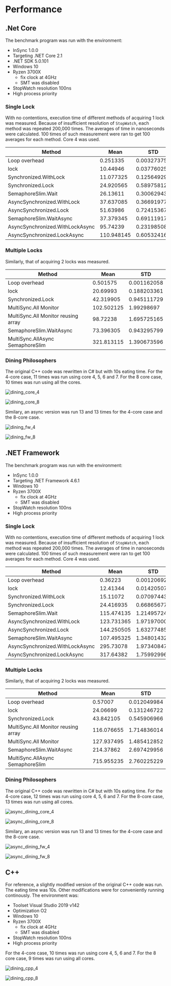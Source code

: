 # Performance

## .Net Core

The benchmark program was run with the environment:

- InSync 1.0.0
- Targeting .NET Core 2.1
- .NET SDK 5.0.101
- Windows 10
- Ryzen 3700X
    - fix clock at 4GHz
    - SMT was disabled 
- StopWatch resolution 100ns
- High process priority

### Single Lock

With no contentions, execution time of different methods of acquiring 1 lock was measured. Because of insufficient resolution of `StopWatch`, each method was repeated 200,000 times. The averages of time in nanoseconds were calculated. 100 times of such measurement were ran to get 100 averages for each method. Core 4 was used.

Method|Mean|STD
---|---|---
Loop overhead|0.251335|0.003273752
lock|10.44946|0.037760254
Synchronized.WithLock|11.077325|0.125649291
Synchronized.Lock|24.920565|0.589758128
SemaphoreSlim.Wait|26.13611|0.300629437
AsyncSynchronized.WithLock|37.637085|0.366919775
AsyncSynchronized.Lock|51.63986|0.724153676
SemaphoreSlim.WaitAsync|37.379345|0.691119172
AsyncSynchronized.WithLockAsync|95.74239|0.231985083
AsyncSynchronized.LockAsync|110.948145|0.605324165

### Multiple Locks

Similarly, that of acquiring 2 locks was measured.

Method|Mean|STD
---|---|---
Loop overhead|0.501575|0.001162058
lock|20.69993|0.188203361
Synchronized.Lock|42.319905|0.945111729
MultiSync.All Monitor|102.502125|1.99298697
MultiSync.All Monitor reusing array|98.72238|1.695725165
SemaphoreSlim.WaitAsync|73.396305|0.943295799
MultiSync.AllAsync SemaphoreSlim|321.813115|1.390673596

### Dining Philosophers

The original C++ code was rewritten in C# but with 10s eating time. For the 4-core case, 11 times was run using core 4, 5, 6 and 7. For the 8 core case, 10 times was run using all the cores.

![dining_core_4](https://user-images.githubusercontent.com/2862593/107522942-2eb67f80-6bef-11eb-8800-cb235ad6dcec.png)

![dining_core_8](https://user-images.githubusercontent.com/2862593/107522935-2d855280-6bef-11eb-8145-414b9c57b393.png)

Similary, an async version was run 13 and 13 times for the 4-core case and the 8-core case.

![dining_fw_4](https://user-images.githubusercontent.com/2862593/107522957-31b17000-6bef-11eb-84a7-ba14aec67005.png)

![dining_fw_8](https://user-images.githubusercontent.com/2862593/107522952-3118d980-6bef-11eb-8c94-22ca74dba6d1.png)

## .NET Framework

The benchmark program was run with the environment:

- InSync 1.0.0
- Targeting .NET Framework 4.6.1
- Windows 10
- Ryzen 3700X
    - fix clock at 4GHz
    - SMT was disabled 
- StopWatch resolution 100ns
- High process priority

### Single Lock

With no contentions, execution time of different methods of acquiring 1 lock was measured. Because of insufficient resolution of `StopWatch`, each method was repeated 200,000 times. The averages of time in nanoseconds were calculated. 100 times of such measurement were ran to get 100 averages for each method. Core 4 was used.

Method|Mean|STD
---|---|---
Loop overhead|0.36223|0.001206924
lock|12.41344|0.014205078
Synchronized.WithLock|15.11072|0.070974434
Synchronized.Lock|24.416935|0.668656778
SemaphoreSlim.Wait|115.474135|1.21495724
AsyncSynchronized.WithLock|123.731365|1.971970009
AsyncSynchronized.Lock|144.250505|1.632774856
SemaphoreSlim.WaitAsync|107.495325|1.348014322
AsyncSynchronized.WithLockAsync|295.73078|1.973408472
AsyncSynchronized.LockAsync|317.64382|1.759929962

### Multiple Locks

Similarly, that of acquiring 2 locks was measured.

Method|Mean|STD
---|---|---
Loop overhead|0.57007|0.012049984
lock|24.06699|0.131246722
Synchronized.Lock|43.842105|0.545906966
MultiSync.All Monitor reusing array|116.076655|1.714836014
MultiSync.All Monitor|127.937495|1.485412852
SemaphoreSlim.WaitAsync|214.37862|2.697429956
MultiSync.AllAsync SemaphoreSlim|715.955235|2.760225229

### Dining Philosophers

The original C++ code was rewritten in C# but with 10s eating time. For the 4-core case, 12 times was run using core 4, 5, 6 and 7. For the 8-core case, 13 times was run using all cores.

![async_dining_core_4](https://user-images.githubusercontent.com/2862593/107522949-30804300-6bef-11eb-8239-90d7bc2849d6.png)

![async_dining_core_8](https://user-images.githubusercontent.com/2862593/107522947-30804300-6bef-11eb-81bf-2647d86c200d.png)

Similary, an async version was run 13 and 13 times for the 4-core case and the 8-core case.

![async_dining_fw_4](https://user-images.githubusercontent.com/2862593/107522946-2fe7ac80-6bef-11eb-8caa-798329189595.png)

![async_dining_fw_8](https://user-images.githubusercontent.com/2862593/107522945-2f4f1600-6bef-11eb-89dd-435113077cb2.png)

## C++

For reference, a slightly modified version of the original C++ code was run. The eating time was 10s. Other modifications were for conveniently running continously. The environment was:

- Toolset Visual Studio 2019 v142
- Optimization O2
- Windows 10
- Ryzen 3700X
    - fix clock at 4GHz
    - SMT was disabled 
- StopWatch resolution 100ns
- High process priority

For the 4-core case, 10 times was run using core 4, 5, 6 and 7. For the 8 core case, 9 times was run using all cores.

![dining_cpp_4](https://user-images.githubusercontent.com/2862593/103096000-72542a80-463d-11eb-8261-eeff7f94fa9b.png)

![dining_cpp_8](https://user-images.githubusercontent.com/2862593/103096007-754f1b00-463d-11eb-832b-28993acc5949.png)
